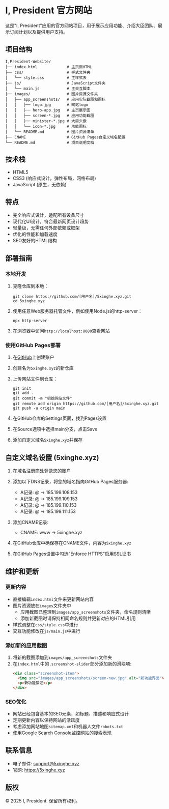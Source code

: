 # I, President 官方网站

这是"I, President"应用的官方网站项目，用于展示应用功能、介绍大臣团队、展示订阅计划以及提供用户支持。

## 项目结构

```
I,President-Website/
├── index.html             # 主页面HTML
├── css/                   # 样式文件夹
│   └── style.css          # 主样式表
├── js/                    # JavaScript文件夹
│   └── main.js            # 主交互脚本
├── images/                # 图片资源文件夹
│   ├── app_screenshots/   # 应用实际截图和图标
│   │   ├── logo.jpg       # 网站logo
│   │   ├── hero-app.jpg   # 主页展示图
│   │   ├── screen-*.jpg   # 应用功能截图
│   │   ├── minister-*.jpg # 大臣头像
│   │   └── icon-*.jpg     # 功能图标
│   └── README.md          # 图片资源清单
├── CNAME                  # GitHub Pages自定义域名配置
└── README.md              # 项目说明文档
```

## 技术栈

- HTML5
- CSS3 (响应式设计，弹性布局，网格布局)
- JavaScript (原生，无依赖)

## 特点

- 完全响应式设计，适配所有设备尺寸
- 现代化UI设计，符合最新网页设计趋势
- 轻量级，无需任何外部依赖或框架
- 优化的性能和加载速度
- SEO友好的HTML结构

## 部署指南

### 本地开发

1. 克隆仓库到本地：
   ```
   git clone https://github.com/[用户名]/5xinghe.xyz.git
   cd 5xinghe.xyz
   ```

2. 使用任意Web服务器托管文件，例如使用Node.js的http-server：
   ```
   npx http-server
   ```

3. 在浏览器中访问`http://localhost:8080`查看网站

### 使用GitHub Pages部署

1. 在[GitHub](https://github.com/)上创建账户

2. 创建名为`5xinghe.xyz`的新仓库

3. 上传网站文件到仓库：
   ```
   git init
   git add .
   git commit -m "初始网站文件"
   git remote add origin https://github.com/[用户名]/5xinghe.xyz.git
   git push -u origin main
   ```

4. 在GitHub仓库的Settings页面，找到Pages设置

5. 在Source选项中选择main分支，点击Save

6. 添加自定义域名`5xinghe.xyz`并保存

## 自定义域名设置 (5xinghe.xyz)

1. 在域名注册商处登录您的账户

2. 添加以下DNS记录，将您的域名指向GitHub Pages服务器:
   - A记录: @ -> 185.199.108.153
   - A记录: @ -> 185.199.109.153
   - A记录: @ -> 185.199.110.153
   - A记录: @ -> 185.199.111.153

3. 添加CNAME记录:
   - CNAME: www -> 5xinghe.xyz

4. 在GitHub仓库中确保存在CNAME文件，内容为`5xinghe.xyz`

5. 在GitHub Pages设置中勾选"Enforce HTTPS"启用SSL证书

## 维护和更新

### 更新内容

- 直接编辑`index.html`文件来更新网站内容
- 图片资源放在`images`文件夹中
  - 应用截图已整理到`images/app_screenshots`文件夹，命名规则清晰
  - 添加新截图时请保持相同命名规则并更新对应的HTML引用
- 样式调整在`css/style.css`中进行
- 交互功能修改在`js/main.js`中进行

### 添加新的应用截图

1. 将新的截图添加到`images/app_screenshots`文件夹
2. 在`index.html`中的`.screenshot-slider`部分添加新的滑块项:
   ```html
   <div class="screenshot-item">
     <img src="images/app_screenshots/screen-new.jpg" alt="新功能界面">
     <p>新功能描述</p>
   </div>
   ```

### SEO优化

- 网站已经包含基本的SEO元素，如标题、描述和响应式设计
- 定期更新内容以保持网站的活跃度
- 考虑添加网站地图`sitemap.xml`和机器人文件`robots.txt`
- 使用Google Search Console监控网站的搜索表现

## 联系信息

- 电子邮件: support@5xinghe.xyz
- 官网: https://5xinghe.xyz

## 版权

© 2025 I, President. 保留所有权利。 